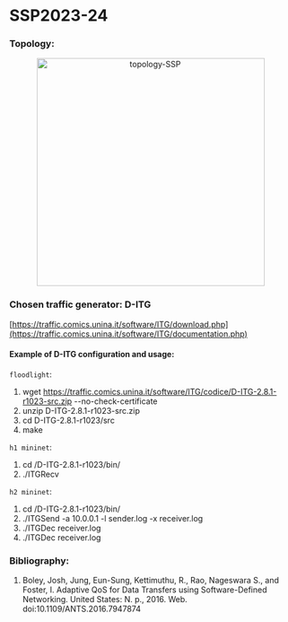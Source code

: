 # SSP2023-24
### Topology: 
<p align="center">
  <img width="406" alt="topology-SSP" src="https://github.com/gredajustyna/SSP2023-24/assets/56201394/6fbf9365-d348-4ea6-a5ea-4ed2d00e31b6">
</p>

### Chosen traffic generator: D-ITG 

[https://traffic.comics.unina.it/software/ITG/download.php](https://traffic.comics.unina.it/software/ITG/documentation.php)

#### Example of D-ITG configuration and usage:

`floodlight`:

1. wget https://traffic.comics.unina.it/software/ITG/codice/D-ITG-2.8.1-r1023-src.zip --no-check-certificate
2. unzip D-ITG-2.8.1-r1023-src.zip
3. cd D-ITG-2.8.1-r1023/src
4. make

`h1 mininet`:

1. cd /D-ITG-2.8.1-r1023/bin/
2. ./ITGRecv

`h2 mininet`:

1. cd /D-ITG-2.8.1-r1023/bin/
2. ./ITGSend -a 10.0.0.1 -l sender.log -x receiver.log
3. ./ITGDec receiver.log
4. ./ITGDec receiver.log


### Bibliography:

1. Boley, Josh, Jung, Eun-Sung, Kettimuthu, R., Rao, Nageswara S., and Foster, I. Adaptive QoS for Data Transfers using Software-Defined Networking. United States: N. p., 2016. Web. doi:10.1109/ANTS.2016.7947874
